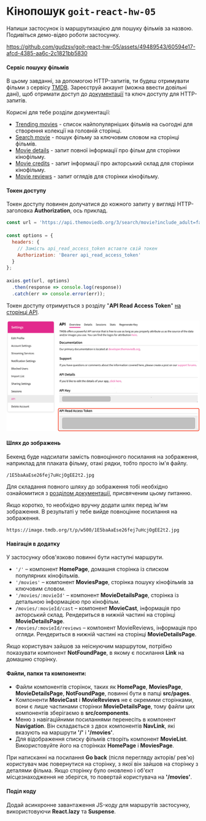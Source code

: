 # Кінопошук `goit-react-hw-05`
Напиши застосунок із маршрутизацією для пошуку фільмів за назвою. Подивіться демо-відео роботи застосунку.

https://github.com/gudzsv/goit-react-hw-05/assets/49489543/60594e17-afcd-4385-aa6c-2c1821bb5830

#### Сервіс пошуку фільмів

В цьому завданні, за допомогою HTTP-запитів, ти будеш отримувати фільми з сервісу [TMDB](https://www.themoviedb.org/). Зареєструй аккаунт (можна ввести довільні дані), щоб отримати доступ до [документації](https://developer.themoviedb.org/docs/getting-started) та ключ доступу для HTTP-запитів.

Корисні для тебе розділи документації:

- [Trending movies](https://developer.themoviedb.org/reference/trending-movies) - список найпопулярніших фільмів на сьогодні для створення колекції на головній сторінці.
- [Search movie](https://developer.themoviedb.org/reference/search-movie) - пошук фільму за ключовим словом на сторінці фільмів.
- [Movie details](https://developer.themoviedb.org/reference/movie-details) - запит повної інформації про фільм для сторінки кінофільму.
- [Movie credits](https://developer.themoviedb.org/reference/movie-credits) - запит інформації про акторський склад для сторінки кінофільму.
- [Movie reviews](https://developer.themoviedb.org/reference/movie-reviews) - запит оглядів для сторінки кінофільму.

#### Токен доступу

Токен доступу повинен долучатися до кожного запиту у вигляді HTTP-заголовка **Authorization**, ось приклад.

```js
const url = 'https://api.themoviedb.org/3/search/movie?include_adult=false&language=en-US&page=1';

const options = {
  headers: {
	// Замість api_read_access_token вставте свій токен
    Authorization: 'Bearer api_read_access_token'
  }
};

axios.get(url, options)
  .then(response => console.log(response))
  .catch(err => console.error(err));
```
Токен доступу отримується з розділу "**API Read Access Token**" [на сторінці API](https://www.themoviedb.org/settings/api).

![alt text](./src/assets/image.png)

#### Шлях до зображень

Бекенд буде надсилати замість повноцінного посилання на зображення, наприклад для плаката фільму, отакі рядки, тобто просто ім'я файлу.

```
/1E5baAaEse26fej7uHcjOgEE2t2.jpg
```
Для складання повного шляху до зображення тобі необхідно ознайомитися з [розділом документації](https://developer.themoviedb.org/docs/image-basics), присвяченим цьому питанню.

Якщо коротко, то необхідно вручну додати шлях перед ім'ям зображення. В результаті у тебе вийде повноцінне посилання на зображення.

```
https://image.tmdb.org/t/p/w500/1E5baAaEse26fej7uHcjOgEE2t2.jpg
```

#### Навігація в додатку

У застосунку обов'язково повинні бути наступні маршрути.

- `'/'` – компонент **HomePage**, домашня сторінка із списком популярних кінофільмів.
- `'/movies'` – компонент **MoviesPage**, сторінка пошуку кінофільмів за ключовим словом.
- `'/movies/:movieId'` – компонент **MovieDetailsPage**, сторінка із детальною інформацією про кінофільм.
- `/movies/:movieId/cast` – компонент **MovieCast**, інформація про акторський склад. Рендериться в нижній частині на сторінці **MovieDetailsPage**.
- `/movies/:movieId/reviews` – компонент MovieReviews, інформація про огляди. Рендериться в нижній частині на сторінці **MovieDetailsPage**.

Якщо користувач зайшов за неіснуючим маршрутом, потрібно показувати компонент **NotFoundPage**, в якому є посилання **Link** на домашню сторінку.

#### Файли, папки та компоненти:

- Файли компонентів сторінок, таких як **HomePage**, **MoviesPage**, **MovieDetailsPage**, **NotFoundPage**, повинні бути в папці **src/pages**.
- Компоненти **MovieCast** і **MovieReviews** не є окремими сторінками, вони є лише частинами сторінки **MovieDetailsPage**, тому файли цих компонентів зберігаємо в **src/components**.
- Меню з навігаційними посиланнями перенесіть в компонент **Navigation**. Він складається з двох компонентів **NavLink**, які вказують на маршрути **'/'** і **'/movies'**.
- Для відображення списку фільмів створіть компонент **MovieList**. Використовуйте його на сторінках **HomePage** і **MoviesPage**.

При натисканні на посилання **Go back** (після перегляду акторів/ рев'ю) користувач має повернутися на сторінку, з якої він зайшов на сторінку з деталями фільма. Якщо сторінку було оновлено і об'єкт місцезнаходження не зберігся, то повертай користувача на **'/movies'**.

#### Поділ коду
Додай асинхронне завантаження JS-коду для маршрутів застосунку, використовуючи **React.lazy** та **Suspense**.
